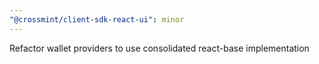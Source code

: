 ```yaml
---
"@crossmint/client-sdk-react-ui": minor
---
```


Refactor wallet providers to use consolidated react-base implementation

